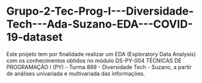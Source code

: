 # Grupo-2-Tec-Prog-I---Diversidade-Tech---Ada-Suzano-EDA---COVID-19-dataset
Este projeto tem por finalidade realizar um EDA (Exploratory Data Analysis) com os conhecimentos obtidos no módulo DS-PY-004 TÉCNICAS DE PROGRAMAÇÃO I (PY) - Turma 889 - Diversidade Tech - Suzano, a partir de análises univariada e multivariada das informações.
